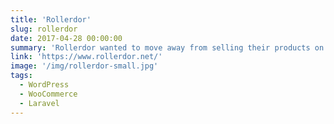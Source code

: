 ```yaml
---
title: 'Rollerdor'
slug: rollerdor
date: 2017-04-28 00:00:00
summary: 'Rollerdor wanted to move away from selling their products on eBay into their environment. This site had two parts, a Larvel application which targeted the automating of creating specifications for custom doors and a WooCommerce store for selling their addon products.'
link: 'https://www.rollerdor.net/'
image: '/img/rollerdor-small.jpg'
tags:
  - WordPress
  - WooCommerce
  - Laravel
---
```

